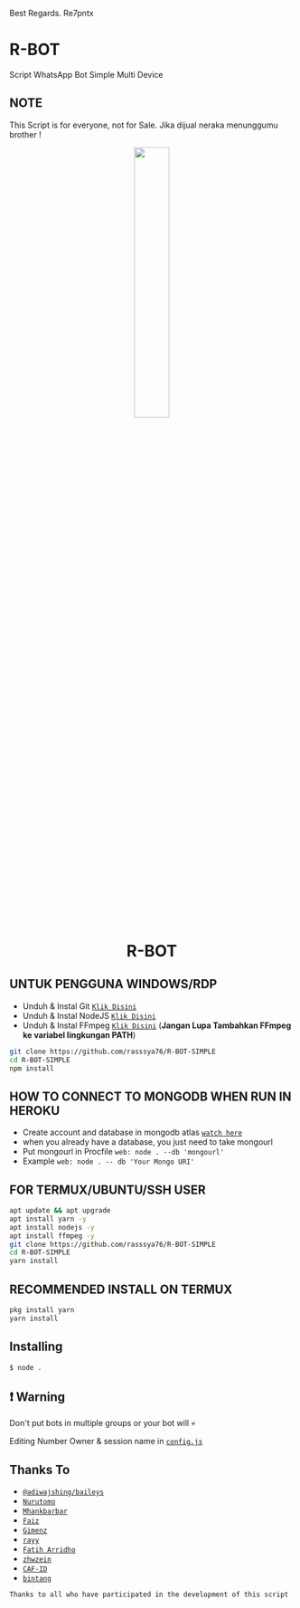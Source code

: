 Best Regards. Re7pntx

# R-BOT
Script WhatsApp Bot Simple Multi Device

## NOTE
This Script is for everyone, not for Sale. Jika dijual neraka menunggumu brother !

<p align="center">
	<img src="https://telegra.ph/file/f1f6418d1940b80a90e01.jpg" width="35%" style="margin-left: auto;margin-right: auto;display: block;">
</p>
<h1 align="center">R-BOT</h1>

## UNTUK PENGGUNA WINDOWS/RDP

* Unduh & Instal Git [`Klik Disini`](https://git-scm.com/downloads)
* Unduh & Instal NodeJS [`Klik Disini`](https://nodejs.org/en/download)
* Unduh & Instal FFmpeg [`Klik Disini`](https://ffmpeg.org/download.html) (**Jangan Lupa Tambahkan FFmpeg ke variabel lingkungan PATH**)


```bash
git clone https://github.com/rasssya76/R-BOT-SIMPLE
cd R-BOT-SIMPLE
npm install
```

## HOW TO CONNECT TO MONGODB WHEN RUN IN HEROKU

* Create account and database in mongodb atlas [`watch here`](https://youtu.be/rPqRyYJmx2g)
* when you already have a database, you just need to take mongourl
* Put mongourl in Procfile `web: node . --db 'mongourl'`
* Example `web: node . -- db 'Your Mongo URI'`



## FOR TERMUX/UBUNTU/SSH USER

```bash
apt update && apt upgrade
apt install yarn -y
apt install nodejs -y
apt install ffmpeg -y
git clone https://github.com/rasssya76/R-BOT-SIMPLE
cd R-BOT-SIMPLE
yarn install
```

## RECOMMENDED INSTALL ON TERMUX

```bash
pkg install yarn
yarn install
```

## Installing
```bash
$ node .
```

## ❗ Warning
Don't put bots in multiple groups or your bot will 💀

Editing Number Owner & session name in [`config.js`](https://github.com/rasssya76/R-BOT-SIMPLE/blob/main/config.js)

## Thanks To
* [`@adiwajshing/baileys`](https://github.com/adiwajshing/baileys)
* [`Nurutomo`](https://github.com/Nurutomo)
* [`Mhankbarbar`](https://github.com/MhankBarBar)
* [`Faiz`](https://github.com/FaizBastomi)
* [`Gimenz`](https://github.com/Gimenz)
* [`rayy`](https://github.com/rayyreall)
* [`Fatih Arridho`](https://github.com/FatihArridho)
* [`zhwzein`](https://github.com/zhwzein)
* [`CAF-ID`](https://github.com/CAF-ID)
* [`bintang`](https://github.com/Bintangp02)

```Thanks to all who have participated in the development of this script```